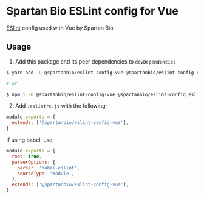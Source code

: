 # Spartan Bio ESLint config for Vue

[ESlint](https://eslint.org/) config used with Vue by Spartan Bio.

## Usage

1. Add this package and its peer dependencies to `devDependencies`

```bash
$ yarn add -D @spartanbio/eslint-config-vue @spartanbio/eslint-config eslint eslint-config-standard eslint-plugin-import eslint-plugin-node eslint-plugin-promise eslint-plugin-standard eslint-plugin-vue

# or

$ npm i -D @spartanbio/eslint-config-vue @spartanbio/eslint-config eslint eslint-config-standard eslint-plugin-import eslint-plugin-node eslint-plugin-promise eslint-plugin-standard eslint-plugin-vue
```

2. Add `.eslintrc.js` with the following:

```js
module.exports = {
  extends: ['@spartanbio/eslint-config-vue'],
}
```

If using babel, use:

```js
module.exports = {
  root: true,
  parserOptions: {
    parser: 'babel-eslint',
    sourceType: 'module',
  },
  extends: ['@spartanbio/eslint-config-vue'],
}
```
